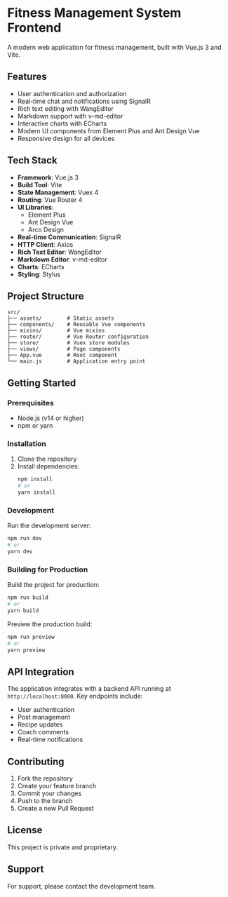 # Fitness Management System Frontend

A modern web application for fitness management, built with Vue.js 3 and Vite.

## Features

- User authentication and authorization
- Real-time chat and notifications using SignalR
- Rich text editing with WangEditor
- Markdown support with v-md-editor
- Interactive charts with ECharts
- Modern UI components from Element Plus and Ant Design Vue
- Responsive design for all devices

## Tech Stack

- **Framework**: Vue.js 3
- **Build Tool**: Vite
- **State Management**: Vuex 4
- **Routing**: Vue Router 4
- **UI Libraries**:
  - Element Plus
  - Ant Design Vue
  - Arco Design
- **Real-time Communication**: SignalR
- **HTTP Client**: Axios
- **Rich Text Editor**: WangEditor
- **Markdown Editor**: v-md-editor
- **Charts**: ECharts
- **Styling**: Stylus

## Project Structure

```
src/
├── assets/        # Static assets
├── components/    # Reusable Vue components
├── mixins/        # Vue mixins
├── router/        # Vue Router configuration
├── store/         # Vuex store modules
├── views/         # Page components
├── App.vue        # Root component
└── main.js        # Application entry point
```

## Getting Started

### Prerequisites

- Node.js (v14 or higher)
- npm or yarn

### Installation

1. Clone the repository
2. Install dependencies:
   ```bash
   npm install
   # or
   yarn install
   ```

### Development

Run the development server:
```bash
npm run dev
# or
yarn dev
```

### Building for Production

Build the project for production:
```bash
npm run build
# or
yarn build
```

Preview the production build:
```bash
npm run preview
# or
yarn preview
```

## API Integration

The application integrates with a backend API running at `http://localhost:8080`. Key endpoints include:

- User authentication
- Post management
- Recipe updates
- Coach comments
- Real-time notifications

## Contributing

1. Fork the repository
2. Create your feature branch
3. Commit your changes
4. Push to the branch
5. Create a new Pull Request

## License

This project is private and proprietary.

## Support

For support, please contact the development team.

